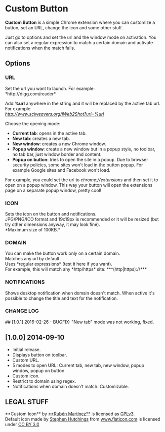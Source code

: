<h1>Custom Button</h1>

<b>Custom Button</b> is a simple Chrome extension where you can customize a button, set an URL, change the icon and some other stuff.

Just go to options and set the url and the window mode on activation.
You can also set a regular expression to match a certain domain and activate notifications when the match fails.

<h2>Options</h2>
<h3>URL</h3>
Set the url you want to launch. For example:<br>
*http://digg.com/reader*

Add **%url** anywhere in the string and it will be replaced by the active tab url. For example:<br>
*http://www.sciweavers.org/iWeb2Shot?url=%url*

Choose the opening mode:
- **Current tab**: opens in the active tab.
- **New tab**: creates a new tab.
- **New window**: creates a new Chrome window.
- **Popup window**: create a new window but in a popup style, no toolbar, no tab bar, just window border and content.
- **Popup on button**: tries to open the site in a popup. Due to browser security policies, some sites won't load in the button popup. For example Google sites and Facebook won't load.

For example, you could set the url to *chrome://extensions* and then set it to open on a popup window. This way your button will open the extensions page on a separate popup window, pretty cool!

<h3>ICON</h3>
Sets the icon on the button and notifications.<br>
JPG/PNG/ICO format and 19x19px is recommended or it will be resized (but try other dimensions anyway, it may look fine).<br>
*Maximum size of 100KB.*

<h3>DOMAIN</h3>
You can make the button work only on a certain domain.<br>
Matches any url by default.<br>
Uses *regular expressions* (test it here if you want).<br>
For example, this will match any *http/https* site: **^(http|https)://*** 


<h3>NOTIFICATIONS</h3>
Shows desktop notification when domain doesn't match. When active it's possible to change the title and text for the notification.

<h3>CHANGE LOG</h3>
## [1.0.1] 2016-02-26
- BUGFIX: "New tab" mode was not working, fixed.

## [1.0.0] 2014-09-10
- Initial release.
- Displays button on toolbar.
- Custom URL.
- 5 modes to open URL: Current tab, new tab, new window, popup window, popup on button.
- Custom icon.
- Restrict to domain using regex.
- Notifications when domain doesn't match. Customizable.

<h2>LEGAL STUFF</h2>
**Custom Icon** by <a href="https://twitter.com/rub3nmv">**Rub&eacute;n Mart&iacute;nez**</a> is licensed as <a href="http://www.gnu.org/licenses/gpl-3.0.txt">GPLv3</a>.<br>
Default icon made by <a href="http://www.typicons.com" title="Stephen Hutchings">Stephen Hutchings</a> from <a href="http://www.flaticon.com" title="Flaticon">www.flaticon.com</a> is licensed under <a href="http://creativecommons.org/licenses/by/3.0/" title="Creative Commons BY 3.0">CC BY 3.0</a>

